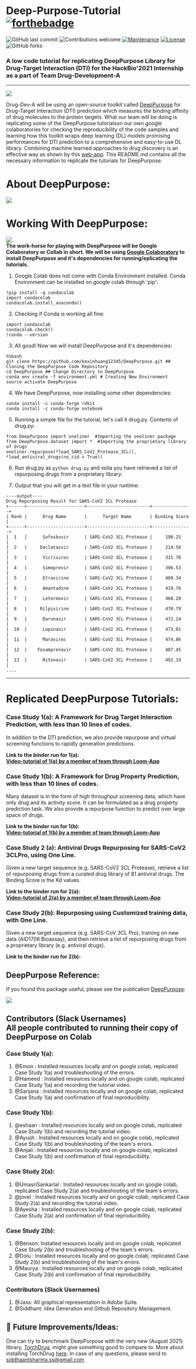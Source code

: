 # Deep-Purpose-Tutorial    [![forthebadge](https://forthebadge.com/images/badges/built-with-science.svg)](https://forthebadge.com)
![GitHub last commit](https://img.shields.io/github/last-commit/ssiddhantsharma/deep-purpose-tutorial)
![Contributions welcome](https://img.shields.io/badge/contributions-welcome-orange.svg)
[![Maintenance](https://img.shields.io/badge/Maintained%3F-yes-green.svg)](https://github.com/ssiddhantsharma/deep-purpose-tutorial/graphs/commit-activity) 
[![License](https://img.shields.io/badge/license-MIT-blue.svg)](https://opensource.org/licenses/MIT)
![GitHub forks](https://img.shields.io/github/forks/ssiddhantsharma/deep-purpose-tutorial?style=social)

### A low code tutorial for replicating DeepPurpose Library for Drug-Target Interaction (DTI) for the HackBio'2021 Internship as a part of Team Drug-Development-A
---

![](/banner.png) <br>

Drug-Dev-A will be using an open-source toolkit called [DeepPurpose](https://github.com/kexinhuang12345/DeepPurpose) for Drug-Target Interaction (DTI) prediction which measures the binding affinity of drug molecules to the protein targets. What our team will be doing is replicating some of the DeepPurpose tutorialson our own google colaboratories for checking the reproducibility of the code samples and learning how this toolkit wraps deep learning (DL) models promising performances for DTI prediction to a comprehensive and easy-to-use DL library. Combining machine learned approaches to drug discovery is an effective way as shown by this [web-app](http://deeppurpose.sunlab.org/). This README.md contains all the necessary information to replicate the tutorials for DeepPurpose. <br>

# About DeepPurpose:
![](/figure1.png) <br>

# Working With DeepPurpose:
![](/figure2.png) <br>
**The work-horse for playing with DeepPurpose will be Google Colaboratory or Collab in short. We will be using [Google Colaboratory](https://colab.research.google.com/) to install DeepPurpose and it's dependencies for running/eplicating the tutorials.** 

1. Google Colab does not come with Conda Environment installed. Conda Environment can be installed on google colab through 'pip': 
```
!pip install -q condacolab
import condacolab 
condacolab.install_anaconda()
``` 
2. Checking if Conda is working all fine:
```
import condacolab
condacolab.check()
!conda --version
```
3. All good! Now we will install DeepPurpose and it's dependencies: 
```
%%bash
git clone https://github.com/kexinhuang12345/DeepPurpose.git ## Cloning the DeepPurpose Code Repository
cd DeepPurpose ## Change Directory to DeepPurpose
conda env create -f environment.yml # Creating New Environment
source activate DeepPurpose
```
4. We have DeepPurpose, now installing some other dependencies:
```%%bash
conda install -c conda-forge rdkit
conda install -c conda-forge notebook
```
5. Running a simple file for the tutorial, let's call it drug.py. Contents of drug.py:
```
from DeepPurpose import oneliner  #Importing the oneliner package
from DeepPurpose.dataset import *  #Importing the proprietary library of drugs
oneliner.repurpose(*load_SARS_CoV2_Protease_3CL(), *load_antiviral_drugs(no_cid = True))
``` 
6. Run drug.py as ```python drug.py``` and voila you have retrieved a list of repurposing drugs from a proprietary library.

7. Output that you will get in a text file in your runtime: 
```
----output----
Drug Repurposing Result for SARS-CoV2 3CL Protease
+------+----------------------+------------------------+---------------+
| Rank |      Drug Name       |      Target Name       | Binding Score |
+------+----------------------+------------------------+---------------+
|  1   |      Sofosbuvir      | SARS-CoV2 3CL Protease |     190.25    |
|  2   |     Daclatasvir      | SARS-CoV2 3CL Protease |     214.58    |
|  3   |      Vicriviroc      | SARS-CoV2 3CL Protease |     315.70    |
|  4   |      Simeprevir      | SARS-CoV2 3CL Protease |     396.53    |
|  5   |      Etravirine      | SARS-CoV2 3CL Protease |     409.34    |
|  6   |      Amantadine      | SARS-CoV2 3CL Protease |     419.76    |
|  7   |      Letermovir      | SARS-CoV2 3CL Protease |     460.28    |
|  8   |     Rilpivirine      | SARS-CoV2 3CL Protease |     470.79    |
|  9   |      Darunavir       | SARS-CoV2 3CL Protease |     472.24    |
|  10  |      Lopinavir       | SARS-CoV2 3CL Protease |     473.01    |
|  11  |      Maraviroc       | SARS-CoV2 3CL Protease |     474.86    |
|  12  |    Fosamprenavir     | SARS-CoV2 3CL Protease |     487.45    |
|  13  |      Ritonavir       | SARS-CoV2 3CL Protease |     492.19    |
....
```
---

# Replicated DeepPurpose Tutorials:
### Case Study 1(a): A Framework for Drug Target Interaction Prediction, with less than 10 lines of codes.
In addition to the DTI prediction, we also provide repurpose and virtual screening functions to rapidly generation predictions.

**Link to the binder run for 1(a):** <br>
**[Video-tutorial of 1(a) by a member of team through Loom-App](https://www.loom.com/share/1564269d811d410c9fcdcfdb2f55967a?sharedAppSource=personal_library)** 

### Case Study 1(b): A Framework for Drug Property Prediction, with less than 10 lines of codes.
Many dataset is in the form of high throughput screening data, which have only drug and its activity score. It can be formulated as a drug property prediction task. We also provide a repurpose function to predict over large space of drugs. 

**Link to the binder run for 1(b):** <br>
**[Video-tutorial of 1(b) by a member of team through Loom-App](https://www.loom.com/share/b38b55e16e184b45a3ae0fde3e3a9df0)** 

### Case Study 2 (a): Antiviral Drugs Repurposing for SARS-CoV2 3CLPro, using One Line.
Given a new target sequence (e.g. SARS-CoV2 3CL Protease), retrieve a list of repurposing drugs from a curated drug library of 81 antiviral drugs. The Binding Score is the Kd values.

**Link to the binder run for 2(a):** <br>
**[Video-tutorial of 2(a) by a member of team through Loom-App](https://www.loom.com/share/7e3eac0a45144b9abb60bbea17383f27)** 

### Case Study 2(b): Repurposing using Customized training data, with One Line.
Given a new target sequence (e.g. SARS-CoV 3CL Pro), training on new data (AID1706 Bioassay), and then retrieve a list of repurposing drugs from a proprietary library (e.g. antiviral drugs).

**Link to the binder run for 2(b):**

## DeepPurpose Reference: 
If you found this package useful, please see the publication [DeepPurpose](https://doi.org/10.1093/bioinformatics/btaa1005):

![](/figure3.gif) <br>

## Contributors (Slack Usernames) <br> All people contributed to running their copy of DeepPurpose on Colab
### Case Study 1(a): 
1. @Emon : Installed resources locally and on google colab, replicated Case Study 1(a) and troubleshooting of the errors.
2. @Hameed : Installed resources locally and on google colab, replicated Case Study 1(a) and recording the tutorial video.
3. @Sanjana : Installed resources locally and on google colab, replicated Case Study 1(a) and confirmation of final reproducibility.

### Case Study 1(b): 
1. @eshaan : Installed resources locally and on google colab, replicated Case Study 1(b) and recording the tutorial video.
2. @Ayush : Installed resources locally and on google colab, replicated Case Study 1(b) and troubleshooting of the team's errors.
3. @Anjali : Installed resources locally and on google colab, replicated Case Study 1(b) and confirmation of final reproducibility.

### Case Study 2(a): 
1. @UmasriSankarlal : Installed resources locally and on google colab, replicated Case Study 2(a) and troubleshooting of the team's errors.
2. @jovel : Installed resources locally and on google colab, replicated Case Study 2(a) and recording the tutorial video.
3. @Ayesha : Installed resources locally and on google colab, replicated Case Study 2(a) and confirmation of final reproducibility.

### Case Study 2(b): 
1. @Benson: Installed resources locally and on google colab, replicated Case Study 2(b) and troubleshooting of the team's errors.
2. @Dolu : Installed resources locally and on google colab, replicated Case Study 2(b) and troubleshooting of the team's errors.
3. @Maurya : Installed resources locally and on google colab, replicated Case Study 2(b) and confirmation of final reproducibility.

### Contributors (Slack Usernames)
1. @Jass: All graphical representation in Adobe Suite. 
2. @Siddhant: Idea Generation and Github Repository Management.

## 🎨 Future Improvements/Ideas: 
One can try to benchmark DeepPurpose with the very new (August 2021) library, [TorchDrug](https://torchdrug.ai/), might give something good to compare to. More about installing TorchDrug [here](https://rmurphy2718.github.io/posts/2021/08/torch-drug-install/). In case of any questions, please send to siddhaantsharma.ss@gmail.com
